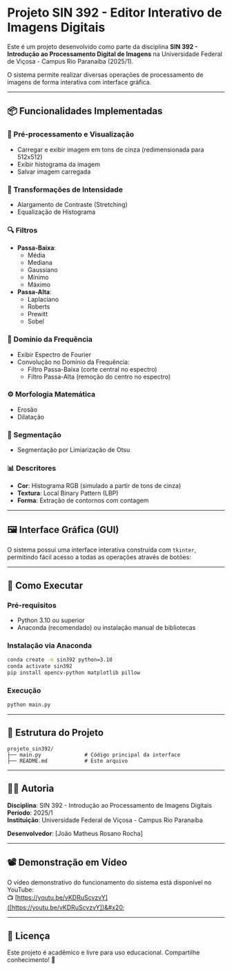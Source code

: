 # Projeto SIN 392 - Editor Interativo de Imagens Digitais

Este é um projeto desenvolvido como parte da disciplina **SIN 392 - Introdução ao Processamento Digital de Imagens** na Universidade Federal de Viçosa - Campus Rio Paranaíba (2025/1).

O sistema permite realizar diversas operações de processamento de imagens de forma interativa com interface gráfica.

---

## 📦 Funcionalidades Implementadas

### 🎨 Pré-processamento e Visualização

- Carregar e exibir imagem em tons de cinza (redimensionada para 512x512)
- Exibir histograma da imagem
- Salvar imagem carregada

### 🔧 Transformações de Intensidade

- Alargamento de Contraste (Stretching)
- Equalização de Histograma

### 🔍 Filtros

- **Passa-Baixa**:
  - Média
  - Mediana
  - Gaussiano
  - Mínimo
  - Máximo
- **Passa-Alta**:
  - Laplaciano
  - Roberts
  - Prewitt
  - Sobel

### 📡 Domínio da Frequência

- Exibir Espectro de Fourier
- Convolução no Domínio da Frequência:
  - Filtro Passa-Baixa (corte central no espectro)
  - Filtro Passa-Alta (remoção do centro no espectro)

### ⚙️ Morfologia Matemática

- Erosão
- Dilatação

### 🧠 Segmentação

- Segmentação por Limiarização de Otsu

### 📊 Descritores

- **Cor**: Histograma RGB (simulado a partir de tons de cinza)
- **Textura**: Local Binary Pattern (LBP)
- **Forma**: Extração de contornos com contagem

---

## 🖼️ Interface Gráfica (GUI)

O sistema possui uma interface interativa construída com `tkinter`, permitindo fácil acesso a todas as operações através de botões:

&#x20;

---

## 🚀 Como Executar

### Pré-requisitos

- Python 3.10 ou superior
- Anaconda (recomendado) ou instalação manual de bibliotecas

### Instalação via Anaconda

```bash
conda create -n sin392 python=3.10
conda activate sin392
pip install opencv-python matplotlib pillow
```

### Execução

```bash
python main.py
```

---

## 📁 Estrutura do Projeto

```
projeto_sin392/
├── main.py              # Código principal da interface
├── README.md            # Este arquivo
```

---

## 👨‍🏫 Autoria

**Disciplina**: SIN 392 - Introdução ao Processamento de Imagens Digitais\
**Período**: 2025/1\
**Instituição**: Universidade Federal de Viçosa - Campus Rio Paranaíba

**Desenvolvedor**: [João Matheus Rosano Rocha]

---

## 📽️ Demonstração em Vídeo

O vídeo demonstrativo do funcionamento do sistema está disponível no YouTube:\
📺 [https://youtu.be/vKDRuScvzvY]([https://youtu.be/vKDRuScvzvY])&#x20;

---

## 📄 Licença

Este projeto é acadêmico e livre para uso educacional. Compartilhe conhecimento! 🤝

